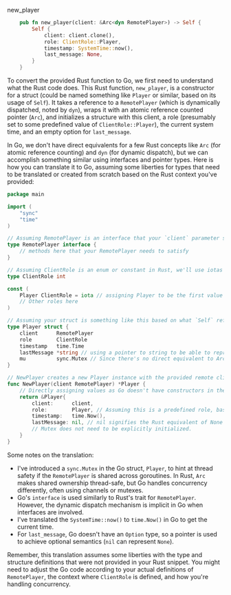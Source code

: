 new_player

```rust
    pub fn new_player(client: &Arc<dyn RemotePlayer>) -> Self {
        Self {
            client: client.clone(),
            role: ClientRole::Player,
            timestamp: SystemTime::now(),
            last_message: None,
        }
    }
```


To convert the provided Rust function to Go, we first need to understand what the Rust code does. This Rust function, `new_player`, is a constructor for a struct (could be named something like `Player` or similar, based on its usage of `Self`). It takes a reference to a `RemotePlayer` (which is dynamically dispatched, noted by `dyn`), wraps it with an atomic reference counted pointer (`Arc`), and initializes a structure with this client, a role (presumably set to some predefined value of `ClientRole::Player`), the current system time, and an empty option for `last_message`.

In Go, we don't have direct equivalents for a few Rust concepts like `Arc` (for atomic reference counting) and `dyn` (for dynamic dispatch), but we can accomplish something similar using interfaces and pointer types. Here is how you can translate it to Go, assuming some liberties for types that need to be translated or created from scratch based on the Rust context you've provided:

```go
package main

import (
    "sync"
    "time"
)

// Assuming RemotePlayer is an interface that your `client` parameter should satisfy.
type RemotePlayer interface {
    // methods here that your RemotePlayer needs to satisfy
}

// Assuming ClientRole is an enum or constant in Rust, we'll use iotas in Go.
type ClientRole int

const (
    Player ClientRole = iota // assigning Player to be the first value
    // Other roles here
)

// Assuming your struct is something like this based on what `Self` refers to in Rust.
type Player struct {
    client      RemotePlayer
    role        ClientRole
    timestamp   time.Time
    lastMessage *string // using a pointer to string to be able to represent a "None" value with nil
    mu          sync.Mutex // Since there's no direct equivalent to Arc in Go, using mutex for protecting shared access, if necessary.
}

// NewPlayer creates a new Player instance with the provided remote client, initializes the player's state.
func NewPlayer(client RemotePlayer) *Player {
    // Directly assigning values as Go doesn't have constructors in the same sense Rust does.
    return &Player{
        client:      client,
        role:        Player, // Assuming this is a predefined role, based on the Rust version.
        timestamp:   time.Now(),
        lastMessage: nil, // nil signifies the Rust equivalent of None
        // Mutex does not need to be explicitly initialized.
    }
}
```

Some notes on the translation:
- I've introduced a `sync.Mutex` in the Go struct, `Player`, to hint at thread safety if the `RemotePlayer` is shared across goroutines. In Rust, `Arc` makes shared ownership thread-safe, but Go handles concurrency differently, often using channels or mutexes.
- Go's `interface` is used similarly to Rust's trait for `RemotePlayer`. However, the dynamic dispatch mechanism is implicit in Go when interfaces are involved.
- I've translated the `SystemTime::now()` to `time.Now()` in Go to get the current time.
- For `last_message`, Go doesn't have an `Option` type, so a pointer is used to achieve optional semantics (`nil` can represent `None`).

Remember, this translation assumes some liberties with the type and structure definitions that were not provided in your Rust snippet. You might need to adjust the Go code according to your actual definitions of `RemotePlayer`, the context where `ClientRole` is defined, and how you're handling concurrency.